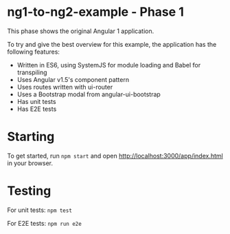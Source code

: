 # ng1-to-ng2-example - Phase 1
This phase shows the original Angular 1 application.

To try and give the best overview for this example, the application has the following features:

* Written in ES6, using SystemJS for module loading and Babel for transpiling
* Uses Angular v1.5's component pattern
* Uses routes written with ui-router
* Uses a Bootstrap modal from angular-ui-bootstrap
* Has unit tests
* Has E2E tests

# Starting

To get started, run `npm start` and open [http://localhost:3000/app/index.html](http://localhost:3000/app/index.html) in your browser.

# Testing

For unit tests: `npm test`

For E2E tests: `npm run e2e`
